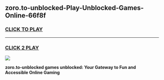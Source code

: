 
## zoro.to-unblocked-Play-Unblocked-Games-Online-66f8f
<h3>
<a href="https://premium76.site?title=zoro.to-unblocked&ref=25A">CLICK TO PLAY</a></h3>
<hr>

<h3>
<a href="https://premium76.site?title=zoro.to-unblocked&ref=25A">CLICK 2 PLAY</a>
  
</h3>

<a href="https://premium76.site?title=zoro.to-unblocked&ref=25A"><img src="https://clearcache.store/games.png"></a>


**zoro.to-unblocked games unblocked: Your Gateway to Fun and Accessible Online Gaming**
